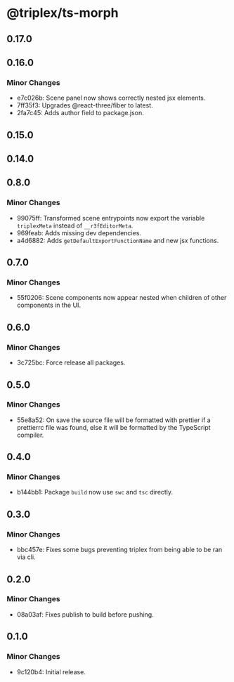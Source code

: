 # @triplex/ts-morph

## 0.17.0

## 0.16.0

### Minor Changes

- e7c026b: Scene panel now shows correctly nested jsx elements.
- 7ff35f3: Upgrades @react-three/fiber to latest.
- 2fa7c45: Adds author field to package.json.

## 0.15.0

## 0.14.0

## 0.8.0

### Minor Changes

- 99075ff: Transformed scene entrypoints now export the variable `triplexMeta` instead of `__r3fEditorMeta`.
- 969feab: Adds missing dev dependencies.
- a4d6882: Adds `getDefaultExportFunctionName` and new jsx functions.

## 0.7.0

### Minor Changes

- 55f0206: Scene components now appear nested when children of other components in the UI.

## 0.6.0

### Minor Changes

- 3c725bc: Force release all packages.

## 0.5.0

### Minor Changes

- 55e8a52: On save the source file will be formatted with prettier if a prettierrc file was found, else it will be formatted by the TypeScript compiler.

## 0.4.0

### Minor Changes

- b144bb1: Package `build` now use `swc` and `tsc` directly.

## 0.3.0

### Minor Changes

- bbc457e: Fixes some bugs preventing triplex from being able to be ran via cli.

## 0.2.0

### Minor Changes

- 08a03af: Fixes publish to build before pushing.

## 0.1.0

### Minor Changes

- 9c120b4: Initial release.
